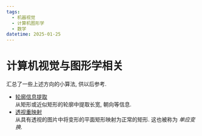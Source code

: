 ```yaml
---
tags:
  - 机器视觉
  - 计算机图形学
  - 数学
datetime: 2025-01-25
---
```


# 计算机视觉与图形学相关
汇总了一些上述方向的小算法, 供以后参考.

- [轮廓信息提取](contour_info.ipynb) \
	从矩形或近似矩形的轮廓中提取长宽, 朝向等信息.
- [透视重映射](perspective_remap.ipynb) \
	从具有透视的图片中将变形的平面矩形映射为正常的矩形.
	这也被称为 *单应变换*.
